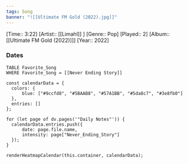 ```yaml
---
tags: Song  
banner: "![[Ultimate FM Gold (2022).jpg]]"
---
```

[Time:: 3:22]
[Artist:: [[Limahl]] ]
[Genre:: Pop]
[Played:: 2]
[Album:: [[Ultimate FM Gold (2022)]]]
[Year:: 2022]
### Dates
````dataview
TABLE Favorite_Song
WHERE Favorite_Song = [[Never Ending Story]]
````

  ```dataviewjs
const calendarData = { 
	colors: { 
		blue: ["#9ccfd8", "#5BAAB8", "#57A1BB", "#5da8c7", "#3e8fb0"] 
	}, 
	entries: [] 
}; 

for (let page of dv.pages('"Daily Notes"')) { 
	calendarData.entries.push({ 
		date: page.file.name, 
		intensity: page["Never_Ending_Story"]
	}); 
} 

renderHeatmapCalendar(this.container, calendarData);
```
